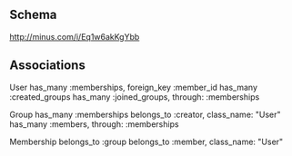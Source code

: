 ## Schema

http://minus.com/i/Eq1w6akKgYbb

## Associations
User
has_many :memberships, foreign_key :member_id
has_many :created_groups
has_many :joined_groups, through: :memberships


Group
has_many :memberships
belongs_to :creator, class_name: "User"
has_many :members, through: :memberships

Membership
belongs_to :group
belongs_to :member, class_name: "User"
